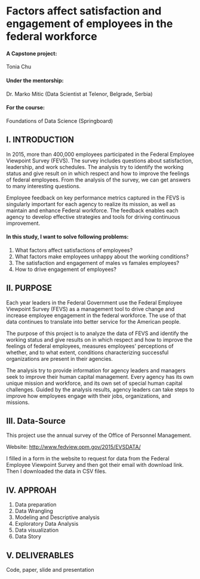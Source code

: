 # Factors affect satisfaction and engagement of employees in the federal workforce

#### A Capstone project:
Tonia Chu
#### Under the mentorship:
Dr. Marko Mitic (Data Scientist at Telenor, Belgrade, Serbia)
#### For the course: 
Foundations of Data Science (Springboard)

## I. INTRODUCTION
In 2015, more than 400,000 employees participated in the Federal Employee Viewpoint Survey (FEVS). The survey includes questions about satisfaction, leadership, and work schedules. The analysis try to identify the working status and give result on in which respect and how to improve the feelings of federal employees. From the analysis of the survey, we can get answers to many interesting questions.  

Employee feedback on key performance metrics captured in the FEVS is singularly important for each agency to realize its mission, as well as maintain and enhance Federal workforce. The feedback enables each agency to develop effective strategies and tools for driving continuous improvement.   

#### In this study, I want to solve following problems:  
1. What factors affect satisfactions of employees?  
2. What factors make employees unhappy about the working conditions?  
3. The satisfaction and engagement of males vs famales employees?  
4. How to drive engagement of employees?   

## II. PURPOSE
Each year leaders in the Federal Government use the Federal Employee Viewpoint Survey (FEVS) as a management tool to drive change and increase employee engagement in the federal workforce. The use of that data continues to translate into better service for the American people.  

The purpose of this project is to analyze the data of FEVS and identify the working status and give results on in which respect and how to improve the feelings of federal employees, measures employees' perceptions of whether, and to what extent, conditions characterizing successful organizations are present in their agencies.   

The analysis try to provide information for agency leaders and managers seek to improve their human capital management. Every agency has its own unique mission and workforce, and its own set of special human capital challenges. Guided by the analysis results, agency leaders can take steps to improve how employees engage with their jobs, organizations, and missions.  
 
## III. Data-Source
This project use the annual survey of the Office of Personnel Management.  

Website: http://www.fedview.opm.gov/2015/EVSDATA/   

I filled in a form in the website to request for data from the Federal Employee Viewpoint Survey and then got their email with download link. Then I downloaded the data in CSV files.  

## IV. APPROAH
1. Data preparation  
2. Data Wrangling  
3. Modeling and Descriptive analysis  
4. Exploratory Data Analysis  
5. Data visualization  
6. Data Story  

## V. DELIVERABLES
Code, paper, slide and presentation  
